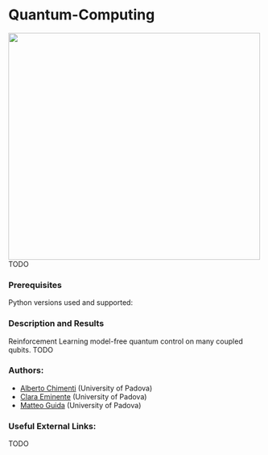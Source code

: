# Quantum-Computing

<img src=https://www.researchgate.net/publication/335028508/figure/fig1/AS:789466423762944@1565234871365/The-Bloch-sphere-provides-a-useful-means-of-visualizing-the-state-of-a-single-qubit-and.ppm width="500" height="450" border="0"/> 
TODO

### Prerequisites
Python versions used and supported:

###  Description and Results
Reinforcement Learning model-free quantum control on many coupled qubits.
TODO
### Authors:

- [Alberto Chimenti](https://github.com/albchim) (University of Padova)
- [Clara Eminente](https://github.com/ceminente) (University of Padova)
- [Matteo Guida](https://github.com/matteoguida) (University of Padova)

### Useful External Links:
TODO
